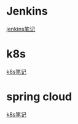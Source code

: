 # Jenkins
[jenkins笔记](./jenkins/jenkins.md) 

# k8s
[k8s笔记](./k8s/k8s.md) 

# spring cloud
[k8s笔记](./springcloud/springcloud.md) 